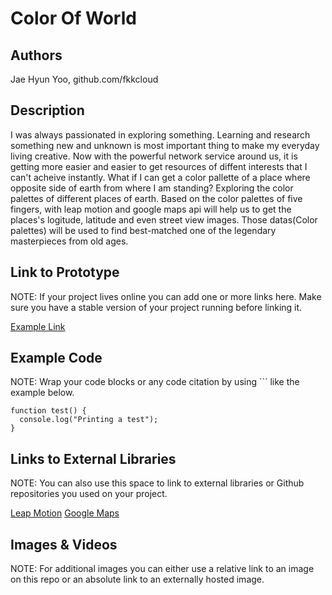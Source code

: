 # Color Of World

## Authors
Jae Hyun Yoo, github.com/fkkcloud

## Description
I was always passionated in exploring something. Learning and research something new and unknown is most important thing to make my everyday living creative. Now with the powerful network service around us, it is getting more easier and easier to get resources of diffent interests that I can't acheive instantly. What if I can get a color pallette of a place where opposite side of earth from where I am standing? Exploring the color palettes of different places of earth. Based on the color palettes of five fingers, with leap motion and google maps api will help us to get the places's logitude, latitude and even street view images. Those datas(Color palettes) will be used to find best-matched one of the legendary masterpieces from old ages.

## Link to Prototype
NOTE: If your project lives online you can add one or more links here. Make sure you have a stable version of your project running before linking it.

[Example Link](http://www.google.com "Example Link")

## Example Code
NOTE: Wrap your code blocks or any code citation by using ``` like the example below.
```
function test() {
  console.log("Printing a test");
}
```
## Links to External Libraries
 NOTE: You can also use this space to link to external libraries or Github repositories you used on your project.

[Leap Motion](https://developer.leapmotion.com/ "Leap Motion")
[Google Maps](https://developers.google.com/maps/ "Google Maps API")

## Images & Videos
NOTE: For additional images you can either use a relative link to an image on this repo or an absolute link to an externally hosted image.

